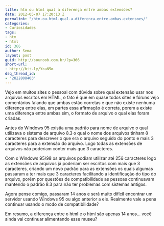 ```yaml
---
title: htm ou html qual a diferença entre ambas extensões?
date: 2012-05-07 17:20:13 Z
permalink: "/htm-ou-html-qual-a-diferenca-entre-ambas-extensoes/"
categories:
- Curiosidades
tags:
- htm
- html
id: 366
author: Sena
layout: post
guid: http://sounoob.com.br/?p=366
short-url:
- http://bit.ly/YcaN5o
dsq_thread_id:
- '2822808403'
---
```


Vejo em muitos sites o pessoal com dúvida sobre qual extensão usar nos arquivos escritos em HTML, o fato é que em quase todos sites e fóruns vejo comentários falando que ambas estão corretas e que não existe nenhuma diferença entre elas, em partes essa afirmação é correta, porem a existe uma diferença entre ambas sim, o formato de arquivo o qual elas foram criadas.<!--more-->

Antes do Windows 95 existia uma padrão para nome de arquivo o qual utilizava o sistema de arquivo 8.3 o qual o nome dos arquivos tinham 8 caracteres para descrever o que era o arquivo seguido do ponto e mais 3 caracteres para a extensão do arquivo. Logo todas as extensões de arquivos não poderiam conter mais que 3 caracteres.

Com o Windows 95/98 os arquivos podiam utilizar até 256 caracteres logo as extensões de arquivos já poderiam ser escritos com mais que 3 caracteres, criando um novo padrão para as extensões os quais algumas passaram a ter mais que 3 caracteres facilitando a identificação do tipo do arquivo, porém por questões de compatibilidade as pessoas continuavam mantendo o padrão 8.3 para não ter problemas com sistemas antigos.

Agora pense comigo, passaram 14 anos e será muito difícil encontrar um servidor usando Windows 95 ou algo anterior a ele. Realmente vale a pena continuar usando o modo de compatibilidade?

Em resumo, a diferença entre o html e o html são apenas 14 anos… você ainda vai continuar alimentando esse museu?